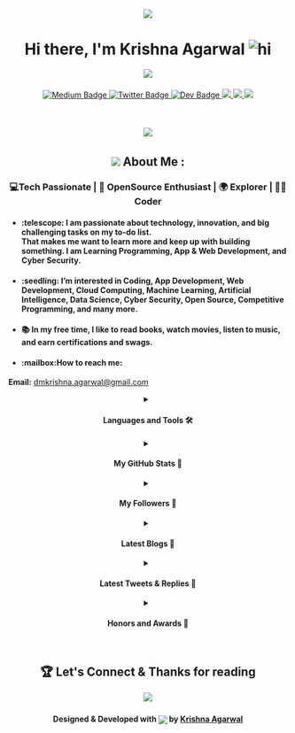 <!--- Start Profile README --->

<div align="center">
<img src = "https://raw.githubusercontent.com/MrKrishnaAgarwal/MrKrishnaAgarwal/d30b296b0cf239ad535e017ef5e43ff4d5d26485/gitartwork.svg"

<div id="header" align="center">
  <h1>
  Hi there, I'm Krishna Agarwal
  <img src="https://user-images.githubusercontent.com/1303154/88677602-1635ba80-d120-11ea-84d8-d263ba5fc3c0.gif" width="32px" alt="hi">
</h1>

<div id="header" align="center">
  <img src="https://github.com/TheDudeThatCode/TheDudeThatCode/blob/master/Assets/Developer.gif" width="200"/>
</div> <br>

<div id="header" align="center">
  <div id="badges">


  <a href="https://krishna-agarwal.medium.com">
<img src="https://img.shields.io/badge/Medium-black?style=for-the-badge&logo=medium&logoColor=white" alt="Medium Badge"/>

  <a href="https://twitter.com/intent/follow?&screen_name=DMKrishnaA">
    <img src="https://img.shields.io/badge/twitter-%231DA1F2.svg?&style=for-the-badge&logo=twitter&logoColor=white" alt="Twitter Badge"/>

  <a href="https://dev.to/krishnaagarwal">
<img src="https://img.shields.io/badge/dev.to-0A0A0A?style=for-the-badge&logo=devdotto&logoColor=white" alt="Dev Badge"/>

  <a href = "mailto:dmkrishna.agarwal@gmail.com">
    <img src = "https://img.shields.io/badge/Gmail-D14836?style=for-the-badge&logo=gmail&logoColor=white"></img>
  <a href = "https://discordapp.com/users/983949353171447838">
    <img src = "https://img.shields.io/badge/DISCORD-%237289DA.svg?style=for-the-badge&logo=discord&logoColor=white"></img>

  <a href = "https://telegram.me/MrKrishnaAgarwal">
    <img src = "https://img.shields.io/badge/Telegram-2CA5E0?style=for-the-badge&logo=telegram&logoColor=white"></img>
<br>

  </a>
</div>
    <br>
    <img src="https://komarev.com/ghpvc/?username=MrKrishnaAgarwal&style=flat-square&color=blue" alt=""/>
  </div>
  <br>
<div align="center">
  <img src="Assets/Welcome To @MrKrishnaAgarwal (1).gif" height="400"/>
</div>
  </div>


<div align="center">

## <img src="https://media.giphy.com/media/WUlplcMpOCEmTGBtBW/giphy.gif" width="50"> About Me :
   <h3>
 💻Tech Passionate | 🚧 OpenSource Enthusiast | 🌍 Explorer | 👨‍💻 Coder </h3> </div>

 - <h4>:telescope: I am passionate about technology, innovation, and big challenging tasks on my to-do list.<br>That makes me want to learn more and keep up with building something. I am Learning Programming, App & Web Development, and Cyber Security. </h4>

- <h4>:seedling: I’m interested in Coding, App Development, Web Development, Cloud Computing, Machine Learning, Artificial Intelligence, Data Science, Cyber Security, Open Source, Competitive Programming, and many more. </h4>

- <h4>📚 In my free time, I like to read books, watch movies, listen to music, and earn certifications and swags.</h4>

- <h4>:mailbox:How to reach me: </h4>

<a herf= "mailto:dmkrishna.agarwal@gmail.com"> **Email:** dmkrishna.agarwal@gmail.com </a>

<div align="center">

<details>   <summary> <h4 align="center"> Languages and Tools 🛠️ </h4>
</summary>

<img src="https://user-images.githubusercontent.com/73097560/115834477-dbab4500-a447-11eb-908a-139a6edaec5c.gif" width="100%"></a>

<h5 align="center"> 👨‍💻 Programming languages </h5>

<h3 align="center">
      <img alt="CSS" src="https://img.shields.io/badge/CSS%20-%231572B6.svg?logo=css3&logoColor=white"></a>
      <img alt="HTML" src="https://img.shields.io/badge/HTML%20-%23E34F26.svg?logo=html5&logoColor=white"></a>
      <img alt="JavaScript" src="https://img.shields.io/badge/JavaScript%20-%23F7DF1E.svg?logo=javascript&logoColor=black"></a>
      <img alt="Markdown" src="https://img.shields.io/badge/Markdown-%23000000.svg?logo=markdown&logoColor=white"></a>
      <img alt="Json" src="https://img.shields.io/badge/Json%20-%232370ED.svg?logo=Json&logoColor=grey"></a>
      <img alt="Python" src="https://img.shields.io/badge/Python%20-%2314354C.svg?logo=python&logoColor=white"></a>

  </h3>
  <img src="https://user-images.githubusercontent.com/73097560/115834477-dbab4500-a447-11eb-908a-139a6edaec5c.gif" width="100%"></a>

  <h5 align="center"> 🧰 Frameworks and libraries </h5>
  <h3 align="center">
      <img alt="GitHub Actions" src="https://img.shields.io/badge/GitHub%20Actions%20-%232671E5.svg?logo=github%20actions&logoColor=white"></a>
      <img alt="Material Design" src="https://img.shields.io/badge/Material%20Design%20-%230081CB.svg?logo=material-design&logoColor=white"></a>
      <img alt="React" src="https://img.shields.io/badge/React%20-%2320232a.svg?logo=react&logoColor=%2361DAFB"></a>
      <img alt="Bootstrap" src="https://img.shields.io/badge/Bootstrap%20-%2302569B.svg?logo=bootstrap&logoColor=white"></a>
  </h3>
  <img src="https://user-images.githubusercontent.com/73097560/115834477-dbab4500-a447-11eb-908a-139a6edaec5c.gif" width="100%"></a>

  <h5 align="center"> 🗄️ Databases and cloud hosting </h5>
  <h3 align="center">
      <img alt="GitHub Pages" src="https://img.shields.io/badge/GitHub%20Pages-%23327FC7.svg?logo=github&logoColor=white"></a>
      <img alt="MySQL" src="https://img.shields.io/badge/MySQL-%2300f.svg?logo=mysql&logoColor=white"></a>
      <img alt="Netlify" src="https://img.shields.io/badge/Netlify%20-%23430098.svg?logo=netlify&logoColor=white"></a>
      <img alt="PostgreSQL" src ="https://img.shields.io/badge/PostgreSQL-%23316192.svg?logo=postgresql&logoColor=white"></a>
      <img alt="Firebase" src="https://img.shields.io/badge/Firebase%20-%23430098.svg?logo=firebase&logoColor=white"></a>
      <img alt="Docker" src ="https://img.shields.io/badge/Docker%20-%23FF0000.svg?logo=docker&logoColor=white"></a>
      <img alt="Azure" src="https://img.shields.io/badge/Azure%20-%23430098.svg?logo=microsoftazure&logoColor=white"></a>
      <img alt="Amazon" src="https://img.shields.io/badge/AWS-%2300f.svg?logo=amazon&logoColor=white"></a>
      <img alt="Kubernetes" src="https://img.shields.io/badge/Kubernetes%20-%2320232a.svg?logo=Kubernetes&logoColor=%2361DAFB"></a>

  </h3>
 <img src="https://user-images.githubusercontent.com/73097560/115834477-dbab4500-a447-11eb-908a-139a6edaec5c.gif" width="100%"></a>


  <h5 align="center"> 💻 Software and tools </h5>

   <h3 align="center">
     <img alt="NodeJS" src="https://img.shields.io/badge/Node.js%20-%2343853D.svg?logo=node.js&logoColor=white"></a>
     <img alt="Adobe" src="https://img.shields.io/badge/Adobe%20-%23FF0000.svg?logo=adobe&logoColor=white"></a>
     <img alt="Android Studio" src="https://img.shields.io/badge/Android%20Studio-008678.svg?logo=android-studio&logoColor=white"></a>
     <img alt="Android" src="https://img.shields.io/badge/Android-3DDC84?logo=android&logoColor=white"></a>
     <img alt="Codepen" src="https://img.shields.io/badge/Codepen-000000.svg?logo=codepen&logoColor=white"></a>
     <img alt="Git" src="https://img.shields.io/badge/Git%20-%23F05033.svg?logo=git&logoColor=white"></a>
     <img alt="Jupyter" src="https://img.shields.io/badge/Jupyter%20-%23F37626.svg?logo=Jupyter&logoColor=white"></a>
     <img alt="Stack Overflow" src="https://img.shields.io/badge/-Stack%20Overflow-FE7A16?logo=stack-overflow&logoColor=white"></a>
     <img alt="Visual Studio Code" src="https://img.shields.io/badge/Visual%20Studio%20Code-0078d7.svg?logo=visual-studio-code&logoColor=white"></a>
     <img alt="Canva" src="https://img.shields.io/badge/Canva-yellow?logo=canva&logoColor=blue"></a>
     <img alt="GoogleCloud" src="https://img.shields.io/badge/Google Cloud-yellow?logo=googlecloud&logoColor=blue"></a>
 </h3>
  <img src="https://user-images.githubusercontent.com/73097560/115834477-dbab4500-a447-11eb-908a-139a6edaec5c.gif" width="100%"></a>
  </details>

  <details>   <summary> <h4 align="center"> My GitHub Stats 🎯</h4>
</summary>

## :fire: My Stats :
   <a href="https://github.com/MrKrishnaAgarwal"><img src="https://img.shields.io/github/followers/MrKrishnaAgarwal?label=follow&style=social"/>

  ![Krishna's GitHub stats](https://github-readme-stats.vercel.app/api?username=MrKrishnaAgarwal&show_icons=true&theme=great-gatsby)

  [![GitHub Streak](http://github-readme-streak-stats.herokuapp.com?user=MrKrishnaAgarwal&theme=dark&date_format=j%20M%5B%20Y%5D)](https://mrkrishna.w3spaces.com)

  [![Top Langs](https://github-readme-stats.vercel.app/api/top-langs/?username=MrKrishnaAgarwal&layout=compact&theme=vision-friendly-dark)](https://github.com/MrKrishnaAgarwal/github-readme-stats)

  ![Summary](https://github-profile-summary-cards.vercel.app/api/cards/profile-details?username=MrKrishnaAgarwal&theme=github_dark)

 </details>

  <details>   <summary> <h4 align="center"> My Followers 👬</h4>
</summary>

 <!--START_SECTION:top-followers-->
<table>
  <tr>
    <td align="center">
      <a href="https://github.com/Pythondeveloper6">
        <img src="https://avatars2.githubusercontent.com/u/13594839" width="100px;" alt="Pythondeveloper6"/>
      </a>
      <br />
      <a href="https://github.com/Pythondeveloper6">Mahmoud Ahmed</a>
    </td>
    <td align="center">
      <a href="https://github.com/HadesHappy">
        <img src="https://avatars2.githubusercontent.com/u/108986787" width="100px;" alt="HadesHappy"/>
      </a>
      <br />
      <a href="https://github.com/HadesHappy">hadeshappy#2871</a>
    </td>
    <td align="center">
      <a href="https://github.com/sayed71">
        <img src="https://avatars2.githubusercontent.com/u/83280369" width="100px;" alt="sayed71"/>
      </a>
      <br />
      <a href="https://github.com/sayed71">KAZI SAYED HOSSAIN</a>
    </td>
    <td align="center">
      <a href="https://github.com/CharmingDev777">
        <img src="https://avatars2.githubusercontent.com/u/112341300" width="100px;" alt="CharmingDev777"/>
      </a>
      <br />
      <a href="https://github.com/CharmingDev777">Web & Mobile | eCommerce | Full-Stack Developer</a>
    </td>
    <td align="center">
      <a href="https://github.com/kingRayhan">
        <img src="https://avatars2.githubusercontent.com/u/7611746" width="100px;" alt="kingRayhan"/>
      </a>
      <br />
      <a href="https://github.com/kingRayhan">King Rayhan</a>
    </td>
    <td align="center">
      <a href="https://github.com/ProFullStackDev">
        <img src="https://avatars2.githubusercontent.com/u/116855918" width="100px;" alt="ProFullStackDev"/>
      </a>
      <br />
      <a href="https://github.com/ProFullStackDev">Creative and Passionate</a>
    </td>
    <td align="center">
      <a href="https://github.com/nathanssantos">
        <img src="https://avatars2.githubusercontent.com/u/41328508" width="100px;" alt="nathanssantos"/>
      </a>
      <br />
      <a href="https://github.com/nathanssantos">Nathan S. Santos</a>
    </td>
  </tr>
  <tr>
    <td align="center">
      <a href="https://github.com/muhammadanas0716">
        <img src="https://avatars2.githubusercontent.com/u/81016607" width="100px;" alt="muhammadanas0716"/>
      </a>
      <br />
      <a href="https://github.com/muhammadanas0716">Muhammad Anas</a>
    </td>
    <td align="center">
      <a href="https://github.com/gambhirsharma">
        <img src="https://avatars2.githubusercontent.com/u/69895353" width="100px;" alt="gambhirsharma"/>
      </a>
      <br />
      <a href="https://github.com/gambhirsharma">Gambhir Sharma</a>
    </td>
    <td align="center">
      <a href="https://github.com/horizenight">
        <img src="https://avatars2.githubusercontent.com/u/76839614" width="100px;" alt="horizenight"/>
      </a>
      <br />
      <a href="https://github.com/horizenight">Kshitij roodkee</a>
    </td>
    <td align="center">
      <a href="https://github.com/petprog">
        <img src="https://avatars2.githubusercontent.com/u/42515318" width="100px;" alt="petprog"/>
      </a>
      <br />
      <a href="https://github.com/petprog">FARINU TAIWO</a>
    </td>
    <td align="center">
      <a href="https://github.com/ehsanmorgan">
        <img src="https://avatars2.githubusercontent.com/u/113777394" width="100px;" alt="ehsanmorgan"/>
      </a>
      <br />
      <a href="https://github.com/ehsanmorgan">Ehsan Morgan</a>
    </td>
    <td align="center">
      <a href="https://github.com/MELKHATEEB">
        <img src="https://avatars2.githubusercontent.com/u/16623386" width="100px;" alt="MELKHATEEB"/>
      </a>
      <br />
      <a href="https://github.com/MELKHATEEB">Muhammad ELKHATEEB</a>
    </td>
    <td align="center">
      <a href="https://github.com/AnsonZnl">
        <img src="https://avatars2.githubusercontent.com/u/29278068" width="100px;" alt="AnsonZnl"/>
      </a>
      <br />
      <a href="https://github.com/AnsonZnl">九旬</a>
    </td>
  </tr>
  <tr>
    <td align="center">
      <a href="https://github.com/HridoyHazard">
        <img src="https://avatars2.githubusercontent.com/u/71395891" width="100px;" alt="HridoyHazard"/>
      </a>
      <br />
      <a href="https://github.com/HridoyHazard">Shahadat Hossain Hridoy Al</a>
    </td>
    <td align="center">
      <a href="https://github.com/shivani170">
        <img src="https://avatars2.githubusercontent.com/u/61836271" width="100px;" alt="shivani170"/>
      </a>
      <br />
      <a href="https://github.com/shivani170">Shivani Bhatt</a>
    </td>
    <td align="center">
      <a href="https://github.com/irvanmoses">
        <img src="https://avatars2.githubusercontent.com/u/74028306" width="100px;" alt="irvanmoses"/>
      </a>
      <br />
      <a href="https://github.com/irvanmoses">Irvan Moses</a>
    </td>
    <td align="center">
      <a href="https://github.com/Sabin-Subedi">
        <img src="https://avatars2.githubusercontent.com/u/69413078" width="100px;" alt="Sabin-Subedi"/>
      </a>
      <br />
      <a href="https://github.com/Sabin-Subedi">Sabin Subedi</a>
    </td>
    <td align="center">
      <a href="https://github.com/randhirshaw">
        <img src="https://avatars2.githubusercontent.com/u/86173761" width="100px;" alt="randhirshaw"/>
      </a>
      <br />
      <a href="https://github.com/randhirshaw">Randhir Shaw</a>
    </td>
    <td align="center">
      <a href="https://github.com/Ah-Gr">
        <img src="https://avatars2.githubusercontent.com/u/74565078" width="100px;" alt="Ah-Gr"/>
      </a>
      <br />
      <a href="https://github.com/Ah-Gr">Ah-Gr</a>
    </td>
    <td align="center">
      <a href="https://github.com/AftabAhmedAbro">
        <img src="https://avatars2.githubusercontent.com/u/73740818" width="100px;" alt="AftabAhmedAbro"/>
      </a>
      <br />
      <a href="https://github.com/AftabAhmedAbro">Aftab Ahmed</a>
    </td>
  </tr>
</table>
<!--END_SECTION:top-followers-->

</details>

<details>   <summary>  <h4 align="center"> Latest Blogs 📅</h4>
                                         </summary>

   ## :black_nib: Latest Blog Posts :clipboard:
   <h4 align="left">

<!-- BLOG-POST-LIST:START -->
- [Thank You DEV 😊](https://dev.to/krishnaagarwal/thank-you-dev-3pfo)
- [5 Google products that have been built for Developers &lpar;Part-1&rpar;](https://dev.to/krishnaagarwal/5-google-products-that-have-been-built-for-developers-part-1-2hm2)
- [20 Git Commands Every Developer Should Know](https://dev.to/krishnaagarwal/20-git-commands-every-developer-should-know-27o7)
- [Make Your VS Code Terminal Look Awesome](https://dev.to/krishnaagarwal/make-your-vs-code-terminal-look-awesome-2gnl)
- [The Best GitHub Repos for Self-Taught](https://dev.to/krishnaagarwal/the-best-github-repos-for-self-taught-114j)
- [My GitHub ReadMe](https://dev.to/krishnaagarwal/my-github-readme-ob7)
<!-- BLOG-POST-LIST:END -->

➡️ [more blog posts...](https://dev.to/krishnaagarwal)
</details>
</h4>

  <details>   <summary> <h4 align="center"> Latest Tweets & Replies 📝</h4>
</summary>

  ## Latest Tweets 🐦
  ![github-readme-twitter](https://github-readme-twitter.gazf.vercel.app/api?id=DMKrishnaA)
 </details>

<details>   <summary> <h4 align="center"> Honors and Awards 🎉 </h4>
</summary>

  <h2 style = font-size: "50px" align="left"><img src="https://raw.githubusercontent.com/heydrdev/devtools/main/emojis/telegram/partying-face.gif" width="30" align="left"/>&nbsp <b>Honors & awards 🏅</b></h2>
<p align="center">
<a href="https://www.credly.com/badges/4c3e0c5c-e680-4729-984d-1947c2df7ece" target="blank"><img align="center" src="https://raw.githubusercontent.com/MrKrishnaAgarwal/MrKrishnaAgarwal/main/Assets/microsoft-certified-azure-ai-fundamentals.png"  alt="microsoft-certified-azure-fundamental" width="120" /></a>
<a href="https://makers.appwrite.io/MrKrishnaAgarwal" target="blank"><img align="center" src="https://appwrite.io/cards/makers/MrKrishnaAgarwal"  alt="MrKrishnaAgarwal's Maker Card" width="120" /></a>

<a href="https://novu.co/contributors/MrKrishnaAgarwal/"><img src="https://contributors.novu.co/profiles/MrKrishnaAgarwal-small.jpg" height="170" width="450" alt="" /></a>

[![@mrkrishnaagarwal's Holopin board](https://holopin.io/api/user/board?user=mrkrishnaagarwal)](https://holopin.io/@mrkrishnaagarwal)

</p>
 </details>

<br>

 ## 🏆 Let's Connect & Thanks for reading

  <img src = "https://octodex.github.com/images/daftpunktocat-thomas.gif" width="300" />
  </div>

  <div align="center">

  <h4 class="credit"><b>Designed & Developed with <img src="https://raw.githubusercontent.com/thevedicdev/devtools/main/emojis/telegram/red-heart.gif" width="20" align="center"/> by <a href="https://github.com/MrKrishnaAgarwal"> Krishna Agarwal </b></a>
  </div>
</h4>

<!--- Profile README Credits: @MrKrishnaAgarwal --->

<!--- End Profile README --->

<!---
MrKrishnaAgarwal/MrKrishnaAgarwal is a ✨ special ✨ repository because its `README.md` (this file) appears on your GitHub profile.
You can click the Preview link to take a look at your changes.
--->

